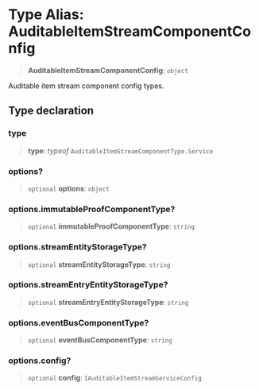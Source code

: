 # Type Alias: AuditableItemStreamComponentConfig

> **AuditableItemStreamComponentConfig**: `object`

Auditable item stream component config types.

## Type declaration

### type

> **type**: *typeof* `AuditableItemStreamComponentType.Service`

### options?

> `optional` **options**: `object`

### options.immutableProofComponentType?

> `optional` **immutableProofComponentType**: `string`

### options.streamEntityStorageType?

> `optional` **streamEntityStorageType**: `string`

### options.streamEntryEntityStorageType?

> `optional` **streamEntryEntityStorageType**: `string`

### options.eventBusComponentType?

> `optional` **eventBusComponentType**: `string`

### options.config?

> `optional` **config**: `IAuditableItemStreamServiceConfig`
